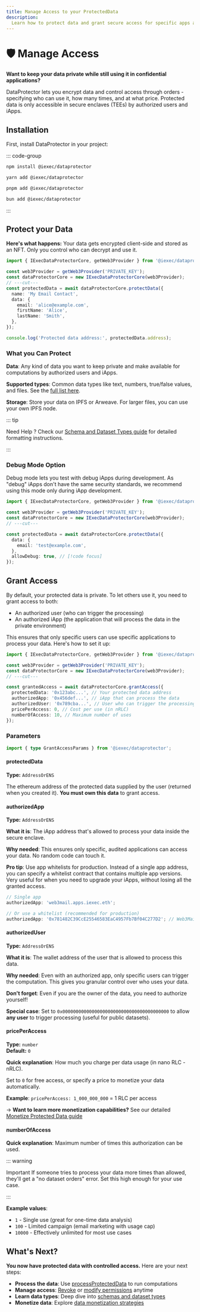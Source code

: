 ```yaml
---
title: Manage Access to your ProtectedData
description:
  Learn how to protect data and grant secure access for specific apps and users
---
```


# 🛡️ Manage Access

**Want to keep your data private while still using it in confidential
applications?**

DataProtector lets you encrypt data and control access through orders -
specifying who can use it, how many times, and at what price. Protected data is
only accessible in secure enclaves (TEEs) by authorized users and iApps.

## Installation

First, install DataProtector in your project:

::: code-group

```bash [npm]
npm install @iexec/dataprotector
```

```bash [yarn]
yarn add @iexec/dataprotector
```

```bash [pnpm]
pnpm add @iexec/dataprotector
```

```bash [bun]
bun add @iexec/dataprotector
```

:::

## Protect your Data

**Here's what happens:** Your data gets encrypted client-side and stored as an
NFT. Only you control who can decrypt and use it.

```ts twoslash
import { IExecDataProtectorCore, getWeb3Provider } from '@iexec/dataprotector';

const web3Provider = getWeb3Provider('PRIVATE_KEY');
const dataProtectorCore = new IExecDataProtectorCore(web3Provider);
// ---cut---
const protectedData = await dataProtectorCore.protectData({
  name: 'My Email Contact',
  data: {
    email: 'alice@example.com',
    firstName: 'Alice',
    lastName: 'Smith',
  },
});

console.log('Protected data address:', protectedData.address);
```

### What you Can Protect

**Data**: Any kind of data you want to keep private and make available for
computations by authorized users and iApps.

**Supported types**: Common data types like text, numbers, true/false values,
and files. See the
[full list here](/documentation/manage-data/dataProtector/types).

**Storage**: Store your data on IPFS or Arweave. For larger files, you can use
your own IPFS node.

::: tip

Need Help ? Check our
[Schema and Dataset Types guide](/documentation/manage-data/guides/handle-schemas-dataset-types)
for detailed formatting instructions.

:::

### Debug Mode Option

Debug mode lets you test with debug iApps during development. As "debug" iApps
don't have the same security standards, we recommend using this mode only during
iApp development.

```ts twoslash
import { IExecDataProtectorCore, getWeb3Provider } from '@iexec/dataprotector';

const web3Provider = getWeb3Provider('PRIVATE_KEY');
const dataProtectorCore = new IExecDataProtectorCore(web3Provider);
// ---cut---

const protectedData = await dataProtectorCore.protectData({
  data: {
    email: 'test@example.com',
  },
  allowDebug: true, // [!code focus]
});
```

## Grant Access

By default, your protected data is private. To let others use it, you need to
grant access to both:

- An authorized user (who can trigger the processing)
- An authorized iApp (the application that will process the data in the private
  environment)

This ensures that only specific users can use specific applications to process
your data. Here's how to set it up:

```ts twoslash
import { IExecDataProtectorCore, getWeb3Provider } from '@iexec/dataprotector';

const web3Provider = getWeb3Provider('PRIVATE_KEY');
const dataProtectorCore = new IExecDataProtectorCore(web3Provider);
// ---cut---

const grantedAccess = await dataProtectorCore.grantAccess({
  protectedData: '0x123abc...', // Your protected data address
  authorizedApp: '0x456def...', // iApp that can process the data
  authorizedUser: '0x789cba...', // User who can trigger the processing
  pricePerAccess: 0, // Cost per use (in nRLC)
  numberOfAccess: 10, // Maximum number of uses
});
```

### Parameters

```ts twoslash
import { type GrantAccessParams } from '@iexec/dataprotector';
```

#### protectedData <RequiredBadge />

**Type:** `AddressOrENS`

The ethereum address of the protected data supplied by the user (returned when
you created it). **You must own this data** to grant access.

#### authorizedApp <RequiredBadge />

**Type:** `AddressOrENS`

**What it is**: The iApp address that's allowed to process your data inside the
secure enclave.

**Why needed**: This ensures only specific, audited applications can access your
data. No random code can touch it.

**Pro tip**: Use app whitelists for production. Instead of a single app address,
you can specify a whitelist contract that contains multiple app versions. Very
useful for when you need to upgrade your iApps, without losing all the granted
access.

```ts
// Single app
authorizedApp: 'web3mail.apps.iexec.eth';

// Or use a whitelist (recommended for production)
authorizedApp: '0x781482C39CcE25546583EaC4957Fb7Bf04C277D2'; // Web3Mail whitelist
```

#### authorizedUser <RequiredBadge />

**Type:** `AddressOrENS`

**What it is**: The wallet address of the user that is allowed to process this
data.

**Why needed**: Even with an authorized app, only specific users can trigger the
computation. This gives you granular control over who uses your data.

**Don't forget**: Even if you are the owner of the data, you need to authorize
yourself!

**Special case**: Set to `0x0000000000000000000000000000000000000000` to allow
**any user** to trigger processing (useful for public datasets).

#### pricePerAccess <OptionalBadge />

**Type:** `number`  
**Default:** `0`

**Quick explanation**: How much you charge per data usage (in nano RLC - nRLC).

Set to `0` for free access, or specify a price to monetize your data
automatically.

**Example**: `pricePerAccess: 1_000_000_000` = 1 RLC per access

→ **Want to learn more monetization capabilities?** See our detailed
[Monetize Protected Data guide](/documentation/manage-data/guides/monetize-protected-data)

#### numberOfAccess <OptionalBadge />

**Quick explanation**: Maximum number of times this authorization can be used.

::: warning

Important If someone tries to process your data more times than allowed, they'll
get a "no dataset orders" error. Set this high enough for your use case.

:::

**Example values**:

- `1` - Single use (great for one-time data analysis)
- `100` - Limited campaign (email marketing with usage cap)
- `10000` - Effectively unlimited for most use cases

## What's Next?

**You now have protected data with controlled access.** Here are your next
steps:

- **Process the data**: Use
  [processProtectedData](/documentation/manage-data/dataProtector/dataProtectorCore/processProtectedData)
  to run computations
- **Manage access**:
  [Revoke](/documentation/manage-data/dataProtector/dataProtectorCore/revokeOneAccess)
  or
  [modify permissions](/documentation/manage-data/dataProtector/dataProtectorCore/grantAccess)
  anytime
- **Learn data types**: Deep dive into
  [schemas and dataset types](/documentation/manage-data/guides/handle-schemas-dataset-types)
- **Monetize data**: Explore
  [data monetization strategies](/documentation/manage-data/guides/monetize-protected-data)
